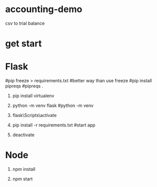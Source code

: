 # accounting-demo
csv to trial balance

# get start

# Flask

#pip freeze > requirements.txt
#better way than use freeze
#pip install pipreqs
#pipreqs .

1. pip install virtualenv

2. python -m venv flask
#python<version> -m venv <virtual-environment-name>

3. flask\Scripts\activate

4. pip install -r requirements.txt
#start app

5. deactivate

# Node
1. npm install

2. npm start
